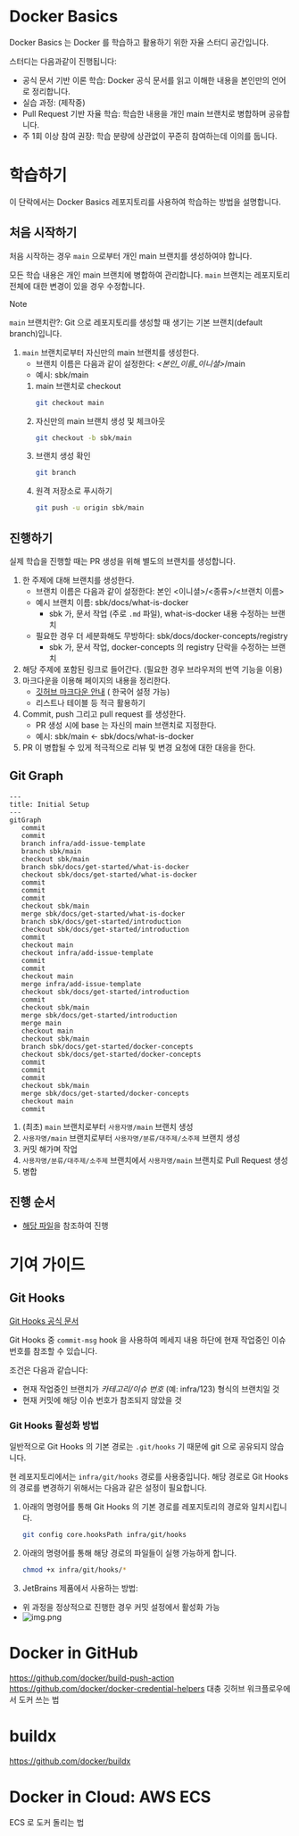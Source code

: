 # Docker Basics

Docker Basics 는 Docker 를 학습하고 활용하기 위한 자율 스터디 공간입니다.

스터디는 다음과같이 진행됩니다:

- 공식 문서 기반 이론 학습: Docker 공식 문서를 읽고 이해한 내용을 본인만의 언어로 정리합니다.
- 실습 과정: (제작중)
- Pull Request 기반 자율 학습: 학습한 내용을 개인 main 브랜치로 병합하며 공유합니다.
- 주 1회 이상 참여 권장: 학습 분량에 상관없이 꾸준히 참여하는데 이의를 둡니다.

# 학습하기

이 단락에서는 Docker Basics 레포지토리를 사용하여 학습하는 방법을 설명합니다.

## 처음 시작하기

처음 시작하는 경우 `main` 으로부터 개인 main 브랜치를 생성하여야 합니다.

모든 학습 내용은 개인 main 브랜치에 병합하여 관리합니다.
`main` 브랜치는 레포지토리 전체에 대한 변경이 있을 경우 수정합니다.

> [!NOTE]
> `main` 브랜치란?: Git 으로 레포지토리를 생성할 때 생기는 기본 브랜치(default branch)입니다.

1. `main` 브랜치로부터 자신만의 main 브랜치를 생성한다.
   - 브랜치 이름은 다음과 같이 설정한다: *<본인_이름_이니셜>*/main
   - 예시: sbk/main
   1. main 브랜치로 checkout
      ```bash
      git checkout main
      ```
   2. 자신만의 main 브랜치 생성 및 체크아웃
      ```bash
      git checkout -b sbk/main
      ```
   3. 브랜치 생성 확인
      ```bash
      git branch
      ```
   4. 원격 저장소로 푸시하기
      ```bash
      git push -u origin sbk/main
      ```

## 진행하기

실제 학습을 진행할 때는 PR 생성을 위해 별도의 브랜치를 생성합니다.

1. 한 주제에 대해 브랜치를 생성한다.
   - 브랜치 이름은 다음과 같이 설정한다: 본인 <이니셜>/<종류>/<브랜치 이름>
   - 예시 브랜치 이름: sbk/docs/what-is-docker
      - sbk 가, 문서 작업 (주로 `.md` 파일), what-is-docker 내용 수정하는 브랜치
   - 필요한 경우 더 세분화해도 무방하다: sbk/docs/docker-concepts/registry
      - sbk 가, 문서 작업, docker-concepts 의 registry 단락을 수정하는 브랜치
2. 해당 주제에 포함된 링크로 들어간다. (필요한 경우 브라우저의 번역 기능을 이용)
3. 마크다운을 이용해 페이지의 내용을 정리한다.
    - [깃허브 마크다운 안내](https://docs.github.com/ko/get-started/writing-on-github/getting-started-with-writing-and-formatting-on-github/basic-writing-and-formatting-syntax) (
      한국어 설정 가능)
    - 리스트나 테이블 등 적극 활용하기
4. Commit, push 그리고 pull request 를 생성한다.
   - PR 생성 시에 base 는 자신의 main 브랜치로 지정한다.
   - 예시: sbk/main <- sbk/docs/what-is-docker
5. PR 이 병합될 수 있게 적극적으로 리뷰 및 변경 요청에 대한 대응을 한다.

## Git Graph

```mermaid
---
title: Initial Setup
---
gitGraph
   commit
   commit
   branch infra/add-issue-template
   branch sbk/main
   checkout sbk/main
   branch sbk/docs/get-started/what-is-docker
   checkout sbk/docs/get-started/what-is-docker
   commit
   commit
   commit
   checkout sbk/main
   merge sbk/docs/get-started/what-is-docker
   branch sbk/docs/get-started/introduction
   checkout sbk/docs/get-started/introduction
   commit
   checkout main
   checkout infra/add-issue-template
   commit
   commit
   checkout main
   merge infra/add-issue-template
   checkout sbk/docs/get-started/introduction
   commit
   checkout sbk/main
   merge sbk/docs/get-started/introduction
   merge main
   checkout main
   checkout sbk/main
   branch sbk/docs/get-started/docker-concepts
   checkout sbk/docs/get-started/docker-concepts
   commit
   commit
   commit
   checkout sbk/main
   merge sbk/docs/get-started/docker-concepts
   checkout main
   commit
```

1. (최초) `main` 브랜치로부터 `사용자명/main` 브랜치 생성
2. `사용자명/main` 브랜치로부터 `사용자명/분류/대주제/소주제` 브랜치 생성
3. 커밋 해가며 작업
4. `사용자명/분류/대주제/소주제` 브랜치에서 `사용자명/main` 브랜치로 Pull Request 생성
5. 병합

## 진행 순서

- [해당 파일](./learnings/README.md)을 참조하여 진행

# 기여 가이드

## Git Hooks

[Git Hooks 공식 문서](https://git-scm.com/book/ms/v2/Customizing-Git-Git-Hooks)

Git Hooks 중 `commit-msg` hook 을 사용하여 메세지 내용 하단에 현재 작업중인 이슈 번호를 참조할 수 있습니다.

조건은 다음과 같습니다:

- 현재 작업중인 브랜치가 *카테고리/이슈 번호* (예: infra/123) 형식의 브랜치일 것
- 현재 커밋에 해당 이슈 번호가 참조되지 않았을 것

### Git Hooks 활성화 방법

일반적으로 Git Hooks 의 기본 경로는 `.git/hooks` 기 때문에 git 으로 공유되지 않습니다.

현 레포지토리에서는 `infra/git/hooks` 경로를 사용중입니다.
해당 경로로 Git Hooks 의 경로를 변경하기 위해서는 다음과 같은 설정이 필요합니다.

1. 아래의 명령어를 통해 Git Hooks 의 기본 경로를 레포지토리의 경로와 일치시킵니다.
   ```bash
   git config core.hooksPath infra/git/hooks
   ```

2. 아래의 명령어를 통해 해당 경로의 파일들이 실행 가능하게 합니다.
   ```bash
   chmod +x infra/git/hooks/*
   ```

3. JetBrains 제품에서 사용하는 방법:

- 위 과정을 정상적으로 진행한 경우 커밋 설정에서 활성화 가능
- ![img.png](docs/images/jetbrains-git-hook.png)

# Docker in GitHub

https://github.com/docker/build-push-action
https://github.com/docker/docker-credential-helpers
대충 깃허브 워크플로우에서 도커 쓰는 법

# buildx

https://github.com/docker/buildx

# Docker in Cloud: AWS ECS

ECS 로 도커 돌리는 법